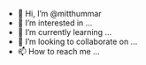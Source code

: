 - 👋 Hi, I’m @mitthummar
- 👀 I’m interested in ...
- 🌱 I’m currently learning ...
- 💞️ I’m looking to collaborate on ...
- 📫 How to reach me ...

<!---
mitthummar/mitthummar is a ✨ special ✨ repository because its `README.md` (this file) appears on your GitHub profile.
You can click the Preview link to take a look at your changes.
--->
